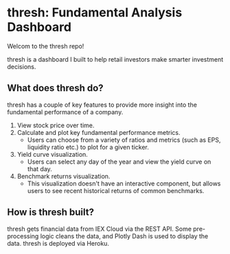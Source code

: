 # thresh: Fundamental Analysis Dashboard

Welcom to the thresh repo!

thresh is a dashboard I built to help retail investors make smarter investment decisions.

## What does thresh do?

thresh has a couple of key features to provide more insight into the fundamental performance of a company.
1. View stock price over time.
2. Calculate and plot key fundamental performance metrics.
    - Users can choose from a variety of ratios and metrics (such as EPS, liquidity ratio etc.) to plot for a given ticker.
3. Yield curve visualization.
    - Users can select any day of the year and view the yield curve on that day. 
4. Benchmark returns visualization.
    - This visualization doesn't have an interactive component, but allows users to see recent historical returns of common benchmarks.

## How is thresh built?

thresh gets financial data from IEX Cloud via the REST API.
Some pre-processing logic cleans the data, and Plotly Dash is used to display the data.
thresh is deployed via Heroku.